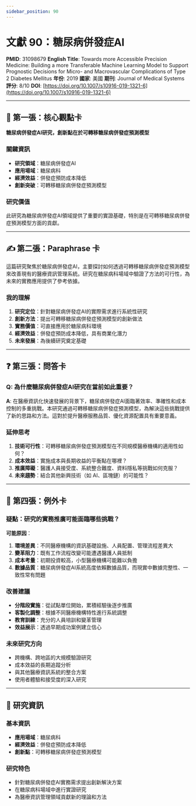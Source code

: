 ```yaml
---
sidebar_position: 90
---
```


# 文獻 90：糖尿病併發症AI

**PMID**: 31098679
**English Title**: Towards more Accessible Precision Medicine: Building a more Transferable Machine Learning Model to Support Prognostic Decisions for Micro- and Macrovascular Complications of Type 2 Diabetes Mellitus
**年份**: 2019
**國家**: 美國
**期刊**: Journal of Medical Systems
**評分**: 8/10
**DOI**: [https://doi.org/10.1007/s10916-019-1321-6](https://doi.org/10.1007/s10916-019-1321-6)

---

## 📌 第一張：核心觀點卡

**糖尿病併發症AI研究，創新點在於可轉移糖尿病併發症預測模型**

### 關鍵資訊
- **研究領域**：糖尿病併發症AI
- **應用場域**：糖尿病科
- **經濟效益**：併發症預防成本降低
- **創新突破**：可轉移糖尿病併發症預測模型

### 研究價值
此研究為糖尿病併發症AI領域提供了重要的實證基礎，特別是在可轉移糖尿病併發症預測模型方面的貢獻。

---

## ✍️ 第二張：Paraphrase 卡

這篇研究聚焦於糖尿病併發症AI，主要探討如何透過可轉移糖尿病併發症預測模型來改善現有的醫療資訊管理系統。研究在糖尿病科場域中驗證了方法的可行性，為未來的實務應用提供了參考依據。

### 我的理解
1. **研究定位**：針對糖尿病併發症AI的實際需求進行系統性研究
2. **創新方法**：提出可轉移糖尿病併發症預測模型的創新做法
3. **實務價值**：可直接應用於糖尿病科環境
4. **經濟效益**：併發症預防成本降低，具有商業化潛力
5. **未來發展**：為後續研究奠定基礎

---

## ❓ 第三張：問答卡

### Q: 為什麼糖尿病併發症AI研究在當前如此重要？

**A**: 在醫療資訊化快速發展的背景下，糖尿病併發症AI面臨著效率、準確性和成本控制的多重挑戰。本研究通過可轉移糖尿病併發症預測模型，為解決這些挑戰提供了新的思路和方法。這對於提升醫療服務品質、優化資源配置具有重要意義。

### 延伸思考
1. **技術可行性**：可轉移糖尿病併發症預測模型在不同規模醫療機構的適用性如何？
2. **成本效益**：實施成本與長期收益的平衡點在哪裡？
3. **推廣障礙**：醫護人員接受度、系統整合難度、資料隱私等挑戰如何克服？
4. **未來趨勢**：結合其他新興技術（如 AI、區塊鏈）的可能性？

---

## 🤔 第四張：例外卡

### 疑點：研究的實務推廣可能面臨哪些挑戰？

**可能原因**：
1. **環境差異**：不同醫療機構的資訊基礎設施、人員配置、管理流程差異大
2. **變革阻力**：既有工作流程改變可能遭遇醫護人員抵制
3. **成本考量**：初期投資較高，小型醫療機構可能難以負擔
4. **數據品質**：糖尿病併發症AI系統高度依賴數據品質，而現實中數據完整性、一致性常有問題

### 改善建議
- **分階段實施**：從試點單位開始，累積經驗後逐步推廣
- **客製化調整**：根據不同醫療機構特性進行系統調整
- **教育訓練**：充分的人員培訓和變革管理
- **效益展示**：透過早期成功案例建立信心

### 未來研究方向
- 跨機構、跨地區的大規模驗證研究
- 成本效益的長期追蹤分析
- 與其他醫療資訊系統的整合方案
- 使用者體驗和接受度的深入研究

---

## 📄 研究資訊

### 基本資訊
- **應用場域**：糖尿病科
- **經濟效益**：併發症預防成本降低
- **創新點**：可轉移糖尿病併發症預測模型

### 研究特色
- 針對糖尿病併發症AI實務需求提出創新解決方案
- 在糖尿病科場域中進行實證研究
- 為醫療資訊管理領域貢獻新的理論和方法
